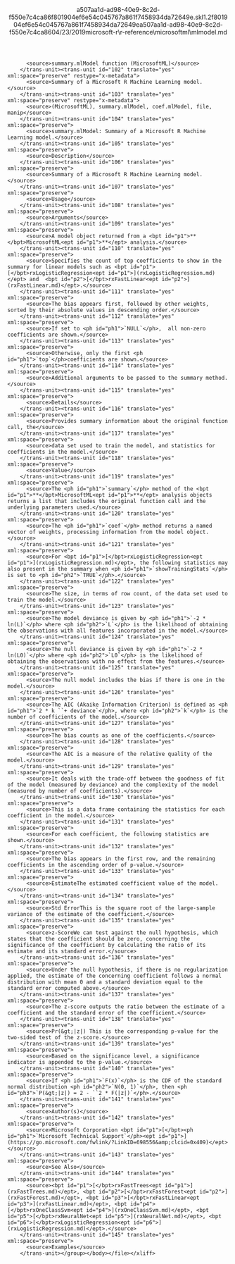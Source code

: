 <?xml version="1.0"?><xliff version="1.2" xmlns="urn:oasis:names:tc:xliff:document:1.2" xmlns:xsi="http://www.w3.org/2001/XMLSchema-instance" xsi:schemaLocation="urn:oasis:names:tc:xliff:document:1.2 xliff-core-1.2-transitional.xsd"><file datatype="xml" original="mlmodel.md" source-language="en-US" target-language="en-US"><header><tool tool-id="mdxliff" tool-name="mdxliff" tool-version="1.0-1931010" tool-company="Microsoft" /><xliffext:skl_file_name xmlns:xliffext="urn:microsoft:content:schema:xliffextensions">a507aa1d-ad98-40e9-8c2d-f550e7c4ca86f801904ef6e54c045767a861f7458934da72649e.skl</xliffext:skl_file_name><xliffext:version xmlns:xliffext="urn:microsoft:content:schema:xliffextensions">1.2</xliffext:version><xliffext:ms.openlocfilehash xmlns:xliffext="urn:microsoft:content:schema:xliffextensions">f801904ef6e54c045767a861f7458934da72649e</xliffext:ms.openlocfilehash><xliffext:ms.sourcegitcommit xmlns:xliffext="urn:microsoft:content:schema:xliffextensions">a507aa1d-ad98-40e9-8c2d-f550e7c4ca86</xliffext:ms.sourcegitcommit><xliffext:ms.lasthandoff xmlns:xliffext="urn:microsoft:content:schema:xliffextensions">04/23/2019</xliffext:ms.lasthandoff><xliffext:ms.openlocfilepath xmlns:xliffext="urn:microsoft:content:schema:xliffextensions">microsoft-r\r-reference\microsoftml\mlmodel.md</xliffext:ms.openlocfilepath></header><body><group id="content" extype="content"><trans-unit id="101" translate="yes" xml:space="preserve" restype="x-metadata">
          <source>summary.mlModel function (MicrosoftML)</source>
        </trans-unit><trans-unit id="102" translate="yes" xml:space="preserve" restype="x-metadata">
          <source>Summary of a Microsoft R Machine Learning model.</source>
        </trans-unit><trans-unit id="103" translate="yes" xml:space="preserve" restype="x-metadata">
          <source>(MicrosoftML), summary.mlModel, coef.mlModel, file, manip</source>
        </trans-unit><trans-unit id="104" translate="yes" xml:space="preserve">
          <source>summary.mlModel: Summary of a Microsoft R Machine Learning model.</source>
        </trans-unit><trans-unit id="105" translate="yes" xml:space="preserve">
          <source>Description</source>
        </trans-unit><trans-unit id="106" translate="yes" xml:space="preserve">
          <source>Summary of a Microsoft R Machine Learning model.</source>
        </trans-unit><trans-unit id="107" translate="yes" xml:space="preserve">
          <source>Usage</source>
        </trans-unit><trans-unit id="108" translate="yes" xml:space="preserve">
          <source>Arguments</source>
        </trans-unit><trans-unit id="109" translate="yes" xml:space="preserve">
          <source>A model object returned from a <bpt id="p1">**</bpt>MicrosoftML<ept id="p1">**</ept> analysis.</source>
        </trans-unit><trans-unit id="110" translate="yes" xml:space="preserve">
          <source>Specifies the count of top coefficients to show in the summary for linear models such as <bpt id="p1">[</bpt>rxLogisticRegression<ept id="p1">](rxLogisticRegression.md)</ept> and  <bpt id="p2">[</bpt>rxFastLinear<ept id="p2">](rxFastLinear.md)</ept>.</source>
        </trans-unit><trans-unit id="111" translate="yes" xml:space="preserve">
          <source>The bias appears first, followed by other weights, sorted by their absolute values in descending order.</source>
        </trans-unit><trans-unit id="112" translate="yes" xml:space="preserve">
          <source>If set to <ph id="ph1">`NULL`</ph>,  all non-zero coefficients are shown.</source>
        </trans-unit><trans-unit id="113" translate="yes" xml:space="preserve">
          <source>Otherwise, only the first <ph id="ph1">`top`</ph>coefficients are shown.</source>
        </trans-unit><trans-unit id="114" translate="yes" xml:space="preserve">
          <source>Additional arguments to be passed to the summary method.</source>
        </trans-unit><trans-unit id="115" translate="yes" xml:space="preserve">
          <source>Details</source>
        </trans-unit><trans-unit id="116" translate="yes" xml:space="preserve">
          <source>Provides summary information about the original function call, the</source>
        </trans-unit><trans-unit id="117" translate="yes" xml:space="preserve">
          <source>data set used to train the model, and statistics for coefficients in the model.</source>
        </trans-unit><trans-unit id="118" translate="yes" xml:space="preserve">
          <source>Value</source>
        </trans-unit><trans-unit id="119" translate="yes" xml:space="preserve">
          <source>The <ph id="ph1">`summary`</ph> method of the <bpt id="p1">**</bpt>MicrosoftML<ept id="p1">**</ept> analysis objects returns a list that includes the original function call and the underlying parameters used.</source>
        </trans-unit><trans-unit id="120" translate="yes" xml:space="preserve">
          <source>The <ph id="ph1">`coef`</ph> method returns a named vector of weights, processing information from the model object.</source>
        </trans-unit><trans-unit id="121" translate="yes" xml:space="preserve">
          <source>For <bpt id="p1">[</bpt>rxLogisticRegression<ept id="p1">](rxLogisticRegression.md)</ept>, the following statistics may also present in the summary when <ph id="ph1">`showTrainingStats`</ph> is set to <ph id="ph2">`TRUE`</ph>.</source>
        </trans-unit><trans-unit id="122" translate="yes" xml:space="preserve">
          <source>The size, in terms of row count, of the data set used to train the model.</source>
        </trans-unit><trans-unit id="123" translate="yes" xml:space="preserve">
          <source>The model deviance is given by <ph id="ph1">`-2 * ln(L)`</ph> where <ph id="ph2">`L`</ph> is the likelihood of obtaining the observations with all features incorporated in the model.</source>
        </trans-unit><trans-unit id="124" translate="yes" xml:space="preserve">
          <source>The null deviance is given by <ph id="ph1">`-2 * ln(L0)`</ph> where <ph id="ph2">`L0`</ph> is the likelihood of obtaining the observations with no effect from the features.</source>
        </trans-unit><trans-unit id="125" translate="yes" xml:space="preserve">
          <source>The null model includes the bias if there is one in the model.</source>
        </trans-unit><trans-unit id="126" translate="yes" xml:space="preserve">
          <source>The AIC (Akaike Information Criterion) is defined as <ph id="ph1">`2 * k ``+ deviance`</ph>, where <ph id="ph2">`k`</ph> is the number of coefficients of the model.</source>
        </trans-unit><trans-unit id="127" translate="yes" xml:space="preserve">
          <source>The bias counts as one of the coefficients.</source>
        </trans-unit><trans-unit id="128" translate="yes" xml:space="preserve">
          <source>The AIC is a measure of the relative quality of the model.</source>
        </trans-unit><trans-unit id="129" translate="yes" xml:space="preserve">
          <source>It deals with the trade-off between the goodness of fit of the model (measured by deviance) and the complexity of the model (measured by number of coefficients).</source>
        </trans-unit><trans-unit id="130" translate="yes" xml:space="preserve">
          <source>This is a data frame containing the statistics for each coefficient in the model.</source>
        </trans-unit><trans-unit id="131" translate="yes" xml:space="preserve">
          <source>For each coefficient, the following statistics are shown.</source>
        </trans-unit><trans-unit id="132" translate="yes" xml:space="preserve">
          <source>The bias appears in the first row, and the remaining coefficients in the ascending order of p-value.</source>
        </trans-unit><trans-unit id="133" translate="yes" xml:space="preserve">
          <source>EstimateThe estimated coefficient value of the model.</source>
        </trans-unit><trans-unit id="134" translate="yes" xml:space="preserve">
          <source>Std ErrorThis is the square root of the large-sample variance of the estimate of the coefficient.</source>
        </trans-unit><trans-unit id="135" translate="yes" xml:space="preserve">
          <source>z-ScoreWe can test against the null hypothesis, which states that the coefficient should be zero, concerning the significance of the coefficient by calculating the ratio of its estimate and its standard error.</source>
        </trans-unit><trans-unit id="136" translate="yes" xml:space="preserve">
          <source>Under the null hypothesis, if there is no regularization applied, the estimate of the concerning coefficient follows a normal distribution with mean 0 and a standard deviation equal to the standard error computed above.</source>
        </trans-unit><trans-unit id="137" translate="yes" xml:space="preserve">
          <source>The z-score outputs the ratio between the estimate of a coefficient and the standard error of the coefficient.</source>
        </trans-unit><trans-unit id="138" translate="yes" xml:space="preserve">
          <source>Pr(&gt;|z|) This is the corresponding p-value for the two-sided test of the z-score.</source>
        </trans-unit><trans-unit id="139" translate="yes" xml:space="preserve">
          <source>Based on the significance level, a significance indicator is appended to the p-value.</source>
        </trans-unit><trans-unit id="140" translate="yes" xml:space="preserve">
          <source>If <ph id="ph1">`F(x)`</ph> is the CDF of the standard normal distribution <ph id="ph2">`N(0, 1)`</ph>, then <ph id="ph3">`P(&gt;|z|) = 2 - ``2 * F(|z|)`</ph>.</source>
        </trans-unit><trans-unit id="141" translate="yes" xml:space="preserve">
          <source>Author(s)</source>
        </trans-unit><trans-unit id="142" translate="yes" xml:space="preserve">
          <source>Microsoft Corporation <bpt id="p1">[</bpt><ph id="ph1">`Microsoft Technical Support`</ph><ept id="p1">](https://go.microsoft.com/fwlink/?LinkID=698556&amp;clcid=0x409)</ept></source>
        </trans-unit><trans-unit id="143" translate="yes" xml:space="preserve">
          <source>See Also</source>
        </trans-unit><trans-unit id="144" translate="yes" xml:space="preserve">
          <source><bpt id="p1">[</bpt>rxFastTrees<ept id="p1">](rxFastTrees.md)</ept>, <bpt id="p2">[</bpt>rxFastForest<ept id="p2">](rxFastForest.md)</ept>, <bpt id="p3">[</bpt>rxFastLinear<ept id="p3">](rxFastLinear.md)</ept>, <bpt id="p4">[</bpt>rxOneClassSvm<ept id="p4">](rxOneClassSvm.md)</ept>, <bpt id="p5">[</bpt>rxNeuralNet<ept id="p5">](rxNeuralNet.md)</ept>, <bpt id="p6">[</bpt>rxLogisticRegression<ept id="p6">](rxLogisticRegression.md)</ept>.</source>
        </trans-unit><trans-unit id="145" translate="yes" xml:space="preserve">
          <source>Examples</source>
        </trans-unit></group></body></file></xliff>